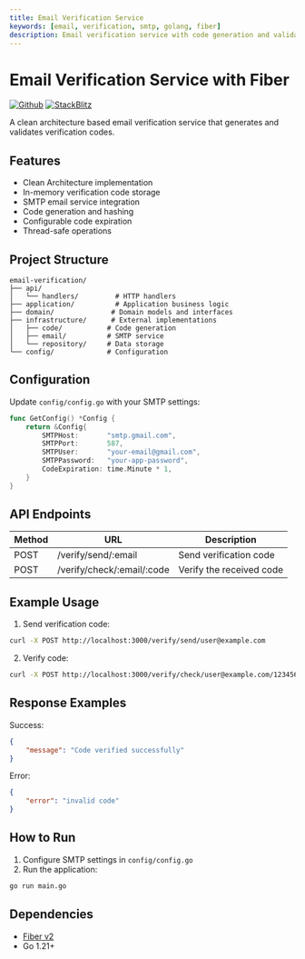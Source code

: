 ```yaml
---
title: Email Verification Service
keywords: [email, verification, smtp, golang, fiber]
description: Email verification service with code generation and validation
---
```


# Email Verification Service with Fiber

[![Github](https://img.shields.io/static/v1?label=&message=Github&color=2ea44f&style=for-the-badge&logo=github)](https://github.com/khulnasoft/recipes/tree/master/email-verification) [![StackBlitz](https://img.shields.io/static/v1?label=&message=StackBlitz&color=2ea44f&style=for-the-badge&logo=StackBlitz)](https://stackblitz.com/github/khulnasoft/recipes/tree/master/email-verification)

A clean architecture based email verification service that generates and validates verification codes.

## Features

- Clean Architecture implementation
- In-memory verification code storage
- SMTP email service integration
- Code generation and hashing
- Configurable code expiration
- Thread-safe operations

## Project Structure

```
email-verification/
├── api/
│   └── handlers/         # HTTP handlers
├── application/          # Application business logic
├── domain/              # Domain models and interfaces
├── infrastructure/      # External implementations
│   ├── code/           # Code generation
│   ├── email/          # SMTP service
│   └── repository/     # Data storage
└── config/             # Configuration
```

## Configuration

Update `config/config.go` with your SMTP settings:

```go
func GetConfig() *Config {
    return &Config{
        SMTPHost:       "smtp.gmail.com",
        SMTPPort:       587,
        SMTPUser:       "your-email@gmail.com",
        SMTPPassword:   "your-app-password",
        CodeExpiration: time.Minute * 1,
    }
}
```

## API Endpoints

| Method | URL                        | Description                    |
|--------|----------------------------|--------------------------------|
| POST   | /verify/send/:email        | Send verification code         |
| POST   | /verify/check/:email/:code | Verify the received code      |

## Example Usage

1. Send verification code:
```bash
curl -X POST http://localhost:3000/verify/send/user@example.com
```

2. Verify code:
```bash
curl -X POST http://localhost:3000/verify/check/user@example.com/123456
```

## Response Examples

Success:
```json
{
    "message": "Code verified successfully"
}
```

Error:
```json
{
    "error": "invalid code"
}
```

## How to Run

1. Configure SMTP settings in `config/config.go`
2. Run the application:
```bash
go run main.go
```

## Dependencies

- [Fiber v2](https://github.com/khulnasoft/fiber)
- Go 1.21+
